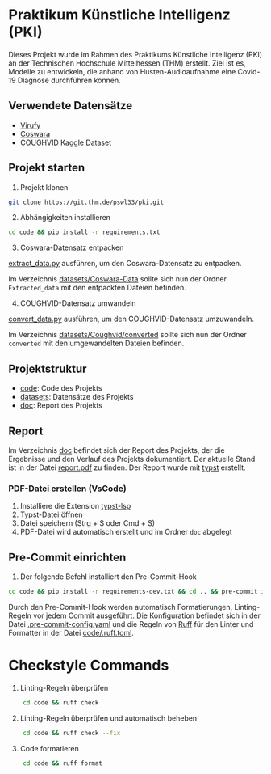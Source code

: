 # Praktikum Künstliche Intelligenz (PKI)

Dieses Projekt wurde im Rahmen des Praktikums Künstliche Intelligenz (PKI) an der Technischen Hochschule Mittelhessen (THM) erstellt. Ziel ist es, Modelle zu entwickeln, die anhand von Husten-Audioaufnahme eine Covid-19 Diagnose durchführen können.

## Verwendete Datensätze

- [Virufy](https://github.com/virufy/virufy-data)
- [Coswara](https://github.com/iiscleap/Coswara-Data)
- [COUGHVID Kaggle Dataset](https://www.kaggle.com/datasets/andrewmvd/covid19-cough-audio-classification)

## Projekt starten

1. Projekt klonen

```bash
git clone https://git.thm.de/pswl33/pki.git
```

2. Abhängigkeiten installieren

```bash
cd code && pip install -r requirements.txt
```

3. Coswara-Datensatz entpacken

[extract_data.py](./datasets/Coswara-Data/extract_data.py) ausführen, um den Coswara-Datensatz zu entpacken.

Im Verzeichnis [datasets/Coswara-Data](./datasets/Coswara-Data) sollte sich nun der Ordner `Extracted_data` mit den entpackten Dateien befinden.

4. COUGHVID-Datensatz umwandeln

[convert_data.py](./code/convert_audio_files.ipynb) ausführen, um den COUGHVID-Datensatz umzuwandeln.

Im Verzeichnis [datasets/Coughvid/converted](datasets/Coughvid/) sollte sich nun der Ordner `converted` mit den umgewandelten Dateien befinden.

## Projektstruktur

- [code](/code): Code des Projekts
- [datasets](datasets): Datensätze des Projekts
- [doc](/doc): Report des Projekts

## Report

Im Verzeichnis [doc](/doc) befindet sich der Report des Projekts, der die Ergebnisse und den Verlauf des Projekts dokumentiert. Der aktuelle Stand ist in der Datei [report.pdf](/doc/report.pdf) zu finden. Der Report wurde mit [typst](https://typst.app) erstellt.


### PDF-Datei erstellen (VsCode)

1. Installiere die Extension [typst-lsp]( https://marketplace.visualstudio.com/items?itemName=nvarner.typst-lsp)
2. Typst-Datei öffnen
3. Datei speichern (Strg + S oder Cmd + S)
4. PDF-Datei wird automatisch erstellt und im Ordner `doc` abgelegt

## Pre-Commit einrichten

1. Der folgende Befehl installiert den Pre-Commit-Hook

```bash
cd code && pip install -r requirements-dev.txt && cd .. && pre-commit install
```

Durch den Pre-Commit-Hook werden automatisch Formatierungen, Linting-Regeln vor jedem Commit ausgeführt.
Die Konfiguration befindet sich in der Datei [.pre-commit-config.yaml](/.pre-commit-config.yaml) und die
Regeln von [Ruff](https://docs.astral.sh/ruff/) für den Linter und Formatter in der Datei [code/.ruff.toml](code/ruff.toml).

# Checkstyle Commands

1. Linting-Regeln überprüfen
```bash
	cd code && ruff check
```

2. Linting-Regeln überprüfen und automatisch beheben
```bash
	cd code && ruff check --fix
```

3. Code formatieren
```bash
	cd code && ruff format
```
